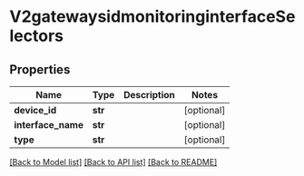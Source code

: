 # V2gatewaysidmonitoringinterfaceSelectors

## Properties
Name | Type | Description | Notes
------------ | ------------- | ------------- | -------------
**device_id** | **str** |  | [optional] 
**interface_name** | **str** |  | [optional] 
**type** | **str** |  | [optional] 

[[Back to Model list]](../README.md#documentation-for-models) [[Back to API list]](../README.md#documentation-for-api-endpoints) [[Back to README]](../README.md)

